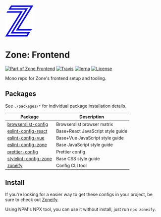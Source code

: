 [![Zone][img-zone]][url-zone]

# Zone: Frontend

[![Part of Zone Frontend][zone-fe-image]][zone-fe-url] [![Travis][img-travis]][url-travis] [![lerna][img-lerna]][url-lerna] [![License][img-license]][url-license]

Mono repo for Zone's frontend setup and tooling.

## Packages

See `./packages/*` for individual package installation details.

| Package                 | Description                       |
| ----------------------- | --------------------------------- |
| [browserslist-config]   | Browserslist browser matrix       |
| [eslint-config-react]   | Base+React JavaScript style guide |
| [eslint-config-vue]     | Base+Vue JavaScript style guide   |
| [eslint-config-zone]    | Base JavaScript style guide       |
| [prettier-config]       | Prettier config                   |
| [stylelint-config-zone] | Base CSS style guide              |
| [zoneify]               | Config CLI tool                   |

## Install

If you're looking for a easier way to get these configs in your project, be sure to check out [Zoneify][zoneify].

Using NPM's NPX tool, you can use it without install, just run `npx zoneify`.

[browserslist-config]: https://github.com/zone/frontend/tree/master/packages/browserslist-config
[eslint-config-react]: https://github.com/zone/frontend/tree/master/packages/eslint-config-react
[eslint-config-vue]: https://github.com/zone/frontend/tree/master/packages/eslint-config-vue
[eslint-config-zone]: https://github.com/zone/frontend/tree/master/packages/eslint-config-zone
[prettier-config]: https://github.com/zone/frontend/tree/master/packages/prettier-config
[zoneify]: https://github.com/zone/frontend/tree/master/packages/zoneify
[stylelint-config-zone]: https://github.com/zone/frontend/tree/master/packages/stylelint-config-zone
[img-lerna]: https://img.shields.io/badge/maintained%20with-lerna-cc00ff.svg?style=flat-square
[img-license]: https://img.shields.io/badge/license-MIT-blue.svg?style=flat-square
[img-travis]: https://img.shields.io/travis/zone/frontend.svg?style=flat-square
[img-zone]: .github/logo.svg
[url-lerna]: https://lernajs.io/
[url-license]: https://github.com/zonedigital/frontend/blob/master/LICENSE
[url-travis]: https://travis-ci.org/zone/frontend
[url-zone]: https://zonedigital.com
[zone-fe-image]: https://img.shields.io/badge/-frontend-lightgrey.svg?logo=data:image/svg+xml;base64,PHN2ZyB2aWV3Qm94PSIwIDAgMTMgMTQiIHZlcnNpb249IjEuMSIgeG1sbnM9Imh0dHA6Ly93d3cudzMub3JnLzIwMDAvc3ZnIiB4bWxuczp4bGluaz0iaHR0cDovL3d3dy53My5vcmcvMTk5OS94bGluayI+ICAgIDxwb2x5Z29uIGlkPSJTaGFwZSIgZmlsbD0iI0ZGRkZGRiIgZmlsbC1ydWxlPSJub256ZXJvIiBwb2ludHM9IjYuMjc3NjY4NzEgMTAuNzU0MjMzMSAxMi45OTU5NTA5IDAgMi43MzMwMDYxMyAwIDAuNzMwMDYxMzUgMy4xOTc2Njg3MSA2LjcxOTE0MTEgMy4xOTc2Njg3MSAwIDEzLjk1MTA0MjkgMTAuMjU5NTA5MiAxMy45NTEwNDI5IDEyLjI2MzMxMjkgMTAuNzUxNjU2NCI+PC9wb2x5Z29uPjwvc3ZnPg==&longCache=true&style=flat-square&colorA=2C2B39&colorB=1010E5
[zone-fe-url]: https://github.com/zone/frontend
